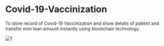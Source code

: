 # Covid-19-Vaccinization
To store record of Covid-19 Vaccinization and show details of patient and transfer mini loan amount instantly using blockchain technology.

![1](https://user-images.githubusercontent.com/65709443/122388209-459a2380-cf8d-11eb-82d5-f2fc8316005b.jpg)
